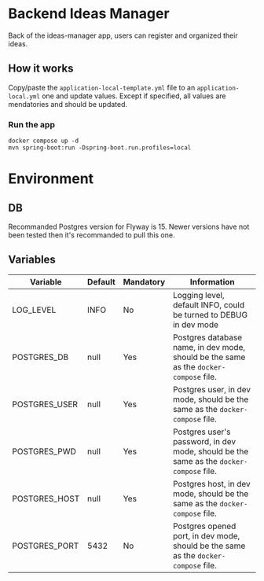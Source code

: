 # Backend Ideas Manager

Back of the ideas-manager app, users can register and organized their ideas.


## How it works
Copy/paste the `application-local-template.yml` file to an `application-local.yml` one and update values. Except if specified, all values are mendatories and should be updated.

### Run the app
```
docker compose up -d
mvn spring-boot:run -Dspring-boot.run.profiles=local
```

# Environment
## DB
Recommanded Postgres version for Flyway is 15. Newer versions have not been tested then it's recommanded to pull this one.
## Variables
| Variable  | Default  | Mandatory  | Information  |
|-------------|-------------|-------------|-------------|
| LOG_LEVEL     | INFO   | No   | Logging level, default INFO, could be turned to DEBUG in dev mode   |
| POSTGRES_DB     | null   | Yes   | Postgres database name, in dev mode, should be the same as the `docker-compose` file.   |
| POSTGRES_USER     | null   | Yes   | Postgres user, in dev mode, should be the same as the `docker-compose` file.   |
| POSTGRES_PWD     | null   | Yes   | Postgres user's password, in dev mode, should be the same as the `docker-compose` file.   |
| POSTGRES_HOST     | null   | Yes   | Postgres host, in dev mode, should be the same as the `docker-compose` file.   |
| POSTGRES_PORT     | 5432   | No   | Postgres opened port, in dev mode, should be the same as the `docker-compose` file.   |
